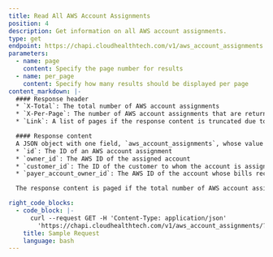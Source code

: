 ```yaml
---
title: Read All AWS Account Assignments
position: 4
description: Get information on all AWS account assignments.
type: get
endpoint: https://chapi.cloudhealthtech.com/v1/aws_account_assignments
parameters:
  - name: page
    content: Specify the page number for results
  - name: per_page
    content: Specify how many results should be displayed per page
content_markdown: |-
  #### Response header
  * `X-Total`: The total number of AWS account assignments
  * `X-Per-Page`: The number of AWS account assignments that are returned per page
  * `Link`: A list of pages if the response content is truncated due to paging

  #### Response content
  A JSON object with one field, `aws_account_assignments`, whose value is an array of objects with the following fields:
  * `id`: The ID of an AWS account assignment
  * `owner_id`: The AWS ID of the assigned account
  * `customer_id`: The ID of the customer to whom the account is assigned
  * `payer_account_owner_id`: The AWS ID of the account whose bills receive the billing line items for the assigned account

  The response content is paged if the total number of AWS account assignments is greater than the number that is returned per page.

right_code_blocks:
  - code_block: |-
      curl --request GET -H 'Content-Type: application/json'
        'https://chapi.cloudhealthtech.com/v1/aws_account_assignments/?api_key=<your_api_key>'
    title: Sample Request
    language: bash
---
```

